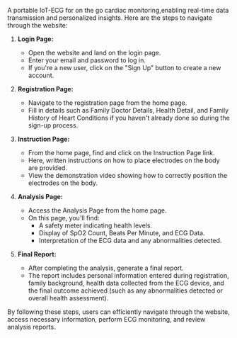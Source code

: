 A portable IoT-ECG for on the go cardiac monitoring,enabling real-time data transmission and personalized insights.
Here are the steps to navigate through the website:

1. **Login Page:**
   - Open the website and land on the login page.
   - Enter your email and password to log in.
   - If you're a new user, click on the "Sign Up" button to create a new account.

2. **Registration Page:**
   - Navigate to the registration page from the home page.
   - Fill in details such as Family Doctor Details, Health Detail, and Family History of Heart Conditions if you haven't already done so during the sign-up process.

3. **Instruction Page:**
   - From the home page, find and click on the Instruction Page link.
   - Here, written instructions on how to place electrodes on the body are provided.
   - View the demonstration video showing how to correctly position the electrodes on the body.

4. **Analysis Page:**
   - Access the Analysis Page from the home page.
   - On this page, you'll find:
     - A safety meter indicating health levels.
     - Display of SpO2 Count, Beats Per Minute, and ECG Data.
     - Interpretation of the ECG data and any abnormalities detected.
   
5. **Final Report:**
   - After completing the analysis, generate a final report.
   - The report includes personal information entered during registration, family background, health data collected from the ECG device, and the final outcome achieved (such as any abnormalities detected or overall health assessment).

By following these steps, users can efficiently navigate through the website, access necessary information, perform ECG monitoring, and review analysis reports.
